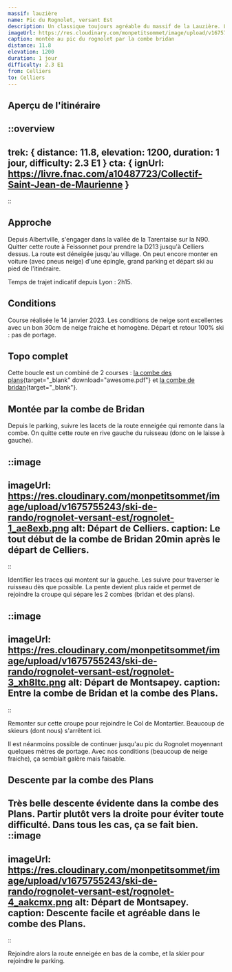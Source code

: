 ```yaml
---
massif: lauzière
name: Pic du Rognolet, versant Est
description: Un classique toujours agréable du massif de la Lauzière. Lorsque les conditions sont bonnes, cette course offre du très bon ski dans des vallons larges et dégagés. 
imageUrl: https://res.cloudinary.com/monpetitsommet/image/upload/v1675755243/ski-de-rando/rognolet-versant-est/rognolet-2_xe6iay.png
caption: montée au pic du rognolet par la combe bridan
distance: 11.8
elevation: 1200
duration: 1 jour
difficulty: 2.3 E1
from: Celliers
to: Celliers
---
```


## Aperçu de l'itinéraire
::overview
---
trek: { distance: 11.8, elevation: 1200, duration: 1 jour, difficulty: 2.3 E1 }
cta: {
  ignUrl: https://livre.fnac.com/a10487723/Collectif-Saint-Jean-de-Maurienne
}
---
::

## Approche
Depuis Albertville, s'engager dans la vallée de la Tarentaise sur la N90. Quitter cette route à Feissonnet pour prendre la D213 jusqu'à Celliers dessus. La route est déneigée jusqu'au village. On peut encore monter en voiture (avec pneus neige) d'une épingle, grand parking et départ ski au pied de l'itinéraire.

Temps de trajet indicatif depuis Lyon : 2h15.

## Conditions
Course réalisée le 14 janvier 2023. Les conditions de neige sont excellentes avec un bon 30cm de neige fraiche et homogène. Départ et retour 100% ski : pas de portage.

## Topo complet
Cette boucle est un combiné de 2 courses : [la combe des plans](https://www.camptocamp.org/routes/50269/fr/pic-du-rognolet-versant-se-par-la-combe-des-plans){target="_blank" download="awesome.pdf"} et [la combe de bridan](https://www.camptocamp.org/routes/45735/fr/pic-du-rognolet-versant-se-par-la-combe-du-bridan){target="_blank"}.

## Montée par la combe de Bridan

Depuis le parking, suivre les lacets de la route enneigée qui remonte dans la combe. On quitte cette route en rive gauche du ruisseau (donc on le laisse à gauche).


::image
---
imageUrl: https://res.cloudinary.com/monpetitsommet/image/upload/v1675755243/ski-de-rando/rognolet-versant-est/rognolet-1_ae8exb.png
alt: Départ de Celliers.
caption: Le tout début de la combe de Bridan 20min après le départ de Celliers.
---
::

Identifier les traces qui montent sur la gauche. Les suivre pour traverser le ruisseau dès que possible. La pente devient plus raide et permet de rejoindre la croupe qui sépare les 2 combes (bridan et des plans).

::image
---
imageUrl: https://res.cloudinary.com/monpetitsommet/image/upload/v1675755243/ski-de-rando/rognolet-versant-est/rognolet-3_xh8ltc.png
alt: Départ de Montsapey.
caption: Entre la combe de Bridan et la combe des Plans.
---
::

Remonter sur cette croupe pour rejoindre le Col de Montartier. Beaucoup de skieurs (dont nous) s'arrêtent ici.

Il est néanmoins possible de continuer jusqu'au pic du Rognolet moyennant quelques mètres de portage. Avec nos conditions (beaucoup de neige fraiche), ça semblait galère mais faisable.
## Descente par la combe des Plans

Très belle descente évidente dans la combe des Plans. Partir plutôt vers la droite pour éviter toute difficulté. Dans tous les cas, ça se fait bien.
::image
---
imageUrl: https://res.cloudinary.com/monpetitsommet/image/upload/v1675755243/ski-de-rando/rognolet-versant-est/rognolet-4_aakcmx.png
alt: Départ de Montsapey.
caption: Descente facile et agréable dans le combe des Plans.
---
::

Rejoindre alors la route enneigée en bas de la combe, et la skier pour rejoindre le parking. 
